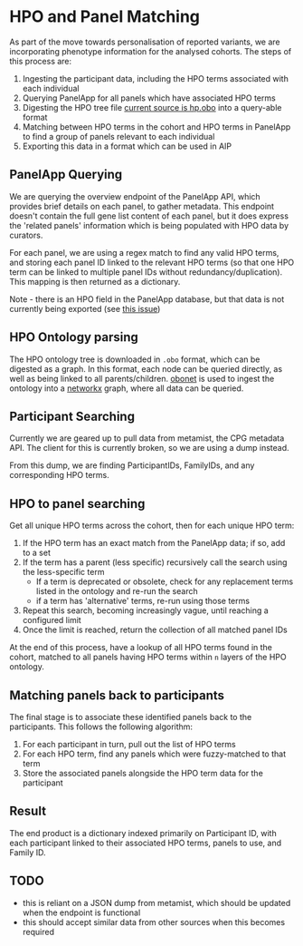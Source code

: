 # HPO and Panel Matching

As part of the move towards personalisation of reported variants, we are incorporating phenotype information for the analysed cohorts. The steps of this process are:

1. Ingesting the participant data, including the HPO terms associated with each individual
2. Querying PanelApp for all panels which have associated HPO terms
3. Digesting the HPO tree file [current source is hp.obo](https://hpo.jax.org/app/download/ontology) into a query-able format
4. Matching between HPO terms in the cohort and HPO terms in PanelApp to find a group of panels relevant to each individual
5. Exporting this data in a format which can be used in AIP


## PanelApp Querying

We are querying the overview endpoint of the PanelApp API, which provides brief details on each panel, to gather metadata. This endpoint doesn't contain the full gene list content of each panel, but it does express the 'related panels' information which is being populated with HPO data by curators.

For each panel, we are using a regex match to find any valid HPO terms, and storing each panel ID linked to the relevant HPO terms (so that one HPO term can be linked to multiple panel IDs without redundancy/duplication). This mapping is then returned as a dictionary.

Note - there is an HPO field in the PanelApp database, but that data is not currently being exported (see [this issue](https://gitlab.com/genomicsengland/panelapp/panelapp/-/issues/24))

## HPO Ontology parsing

The HPO ontology tree is downloaded in `.obo` format, which can be digested as a graph. In this format, each node can be queried directly, as well as being linked to all parents/children. [obonet](https://pypi.org/project/obonet/) is used to ingest the ontology into a [networkx](https://networkx.org/) graph, where all data can be queried.

## Participant Searching

Currently we are geared up to pull data from metamist, the CPG metadata API. The client for this is currently broken, so we are using a dump instead.

From this dump, we are finding ParticipantIDs, FamilyIDs, and any corresponding HPO terms.

## HPO to panel searching

Get all unique HPO terms across the cohort, then for each unique HPO term:

1. If the HPO term has an exact match from the PanelApp data; if so, add to a set
2. If the term has a parent (less specific) recursively call the search using the less-specific term
   - If a term is deprecated or obsolete, check for any replacement terms listed in the ontology and re-run the search
   - if a term has 'alternative' terms, re-run using those terms
3. Repeat this search, becoming increasingly vague, until reaching a configured limit
4. Once the limit is reached, return the collection of all matched panel IDs

At the end of this process, have a lookup of all HPO terms found in the cohort, matched to all panels having HPO terms within `n` layers of the HPO ontology.

## Matching panels back to participants

The final stage is to associate these identified panels back to the participants. This follows the following algorithm:

1. For each participant in turn, pull out the list of HPO terms
2. For each HPO term, find any panels which were fuzzy-matched to that term
3. Store the associated panels alongside the HPO term data for the participant


## Result

The end product is a dictionary indexed primarily on Participant ID, with each participant linked to their associated HPO terms, panels to use, and Family ID.

## TODO

- this is reliant on a JSON dump from metamist, which should be updated when the endpoint is functional
- this should accept similar data from other sources when this becomes required
